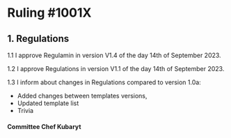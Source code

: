 # Ruling #1001X

## 1. Regulations
1.1 I approve Regulamin in version V1.4 of the day 14th of September 2023.

1.2 I approve Regulations in version V1.1 of the day 14th of September 2023.

1.3 I inform about changes in Regulations compared to version 1.0a:
- Added changes between templates versions,
- Updated template list
- Trivia

#### Committee Chef Kubaryt
